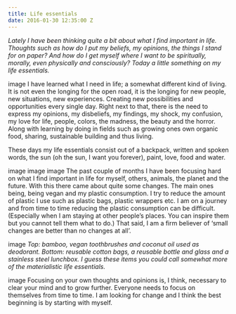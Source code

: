 ```yaml
---
title: Life essentials
date: 2016-01-30 12:35:00 Z
---
```


*Lately I have been thinking quite a bit about what I find important in life. Thoughts such as how do I put my beliefs, my opinions, the things I stand for on paper? And how do I get myself where I want to be spiritually, morally, even physically and consciously? Today a little something on my life essentials.*

image
I have learned what I need in life; a somewhat different kind of living. It is not even the longing for the open road, it is the longing for new people, new situations, new experiences. Creating new possibilities and opportunities every single day. Right next to that, there is the need to express my opinions, my disbeliefs, my findings, my shock, my confusion, my love for life, people, colors, the madness, the beauty and the horror. Along with learning by doing in fields such as growing ones own organic food, sharing, sustainable building and thus living.

These days my life essentials consist out of a backpack, written and spoken words, the sun (oh the sun, I want you forever), paint, love, food and water.

image
image
image
The past couple of months I have been focusing hard on what I find important in life for myself, others, animals, the planet and the future. With this there came about quite some changes. The main ones being, being vegan and my plastic consumption. I try to reduce the amount of plastic I use such as plastic bags, plastic wrappers etc. I am on a journey and from time to time reducing the plastic consumption can be difficult. (Especially when I am staying at other people’s places. You can inspire them but you cannot tell them what to do.) That said, I am a firm believer of ‘small changes are better than no changes at all’.

image
*Top: bamboo, vegan toothbrushes and coconut oil used as deodorant. Bottom: reusable cotton bags, a reusable bottle and glass and a stainless steel lunchbox. I guess these items you could call somewhat more of the materialistic life essentials.*

image
Focusing on your own thoughts and opinions is, I think, necessary to clear your mind and to grow further. Everyone needs to focus on themselves from time to time. I am looking for change and I think the best beginning is by starting with myself. 